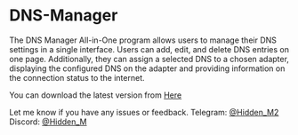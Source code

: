 # DNS-Manager
The DNS Manager All-in-One program allows users to manage their DNS settings in a single interface. Users can add, edit, and delete DNS entries on one page. Additionally, they can assign a selected DNS to a chosen adapter, displaying the configured DNS on the adapter and providing information on the connection status to the internet.

You can download the latest version from [Here](https://github.com/Hidden-M/DNS-Manager/releases/latest)

Let me know if you have any issues or feedback.
Telegram: [@Hidden_M2](https://t.me/Hidden_M2)
Discord: [@Hidden_M](https://discord.com/users/489449559584669700)
